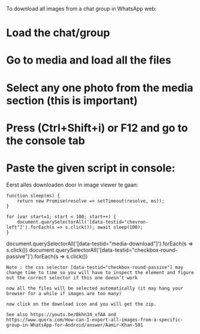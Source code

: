 To download all images from a chat group in WhatsApp web:
# Load the chat/group
# Go to media and load all the files
# Select any one photo from the media section (this is important)
# Press (Ctrl+Shift+i) or F12 and go to the console tab
# Paste the given script in console:

Eerst alles downloaden door in image viewer te gaan:
```
function sleep(ms) {
    return new Promise(resolve => setTimeout(resolve, ms));
}

for (var start=1; start < 100; start++) {
    document.querySelectorAll('[data-testid="chevron-left"]').forEach(s => s.click()); await sleep(100);
}
```

  document.querySelectorAll('[data-testid="media-download"]').forEach(s => s.click())
  document.querySelectorAll('[data-testid="checkbox-round-passive"]').forEach(s => s.click())
```
Note : the css selector [data-testid="checkbox-round-passive"] may change time to time so you will have to inspect the element and figure out the correct selector if this one doesn’t work

now all the files will be selected automatically (it may hang your browser for a while if images are too many)

now click on the download icon and you will get the zip.

See also https://youtu.be/Bkhn34_xfAA and 
https://www.quora.com/How-can-I-export-all-images-from-a-specific-group-in-WhatsApp-for-Android/answer/Aamir-Khan-501
